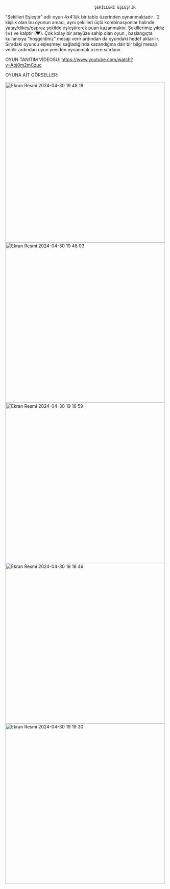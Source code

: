                                            ŞEKİLLERİ EŞLEŞTİR 

  "Şekilleri Eşleştir" adlı oyun 4x4’lük bir tablo üzerinden oynanmaktadır . 2 kişilik olan bu oyunun amacı, aynı şekilleri üçlü kombinasyonlar halinde yatay/dikey/çapraz şekilde   eşleştirerek puan kazanmaktır. 
  Şekillerimiz yıldız (✯) ve kalptir (♥). 
  Çok kolay bir arayüze sahip olan oyun , başlangıçta kullancıya “hoşgeldiniz” mesajı verir ardından da oyundaki hedef aktarılır. 
  Sıradaki oyuncu eşleşmeyi sağladığında kazandığına dair bir bilgi mesajı verilir ardından oyun yeniden oynanmak üzere sıfırlanır.

OYUN TANITIM VİDEOSU:
 https://www.youtube.com/watch?v=Abj0m2mCzuc


OYUNA AİT GÖRSELLER:


<img width="500" alt="Ekran Resmi 2024-04-30 19 48 19" src="https://github.com/zeyneperarslan/webtabanliprogramlamaproje/assets/120674682/7928bf84-2fc6-4844-aefa-3146ac80866f">

<img width="500" alt="Ekran Resmi 2024-04-30 19 48 03" src="https://github.com/zeyneperarslan/webtabanliprogramlamaproje/assets/120674682/886bf616-d1b0-47ab-bad0-c6106c782ebb">

<img width="500" alt="Ekran Resmi 2024-04-30 19 18 59" src="https://github.com/zeyneperarslan/webtabanliprogramlamaproje/assets/120674682/5e4c2a75-12c4-4b83-ac77-891134f02d89">

<img width="500" alt="Ekran Resmi 2024-04-30 19 18 46" src="https://github.com/zeyneperarslan/webtabanliprogramlamaproje/assets/120674682/a2f95e74-622b-4a20-834f-ec298a068f37">

<img width="500" alt="Ekran Resmi 2024-04-30 19 19 30" src="https://github.com/zeyneperarslan/webtabanliprogramlamaproje/assets/120674682/82b0df1a-5a05-4e43-8ea9-4f05f5605cdd">




